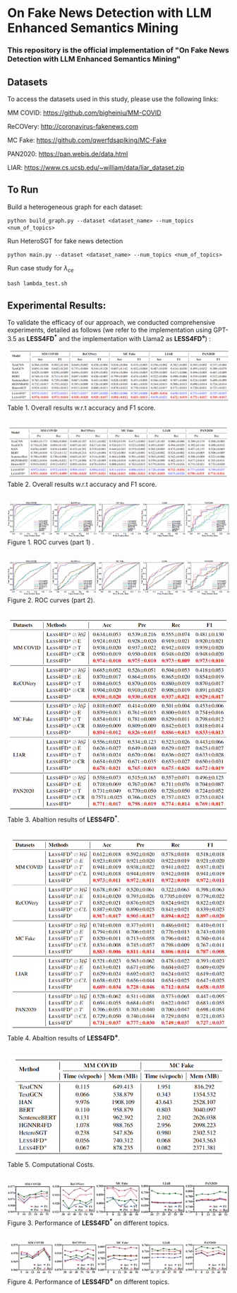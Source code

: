 # On Fake News Detection with LLM Enhanced Semantics Mining

### This repository is the official implementation of "On Fake News Detection with LLM Enhanced Semantics Mining" 

## Datasets

To access the datasets used in this study, please use the following links:

MM COVID: https://github.com/bigheiniu/MM-COVID

ReCOVery: http://coronavirus-fakenews.com

MC Fake: https://github.com/qwerfdsaplking/MC-Fake

PAN2020: https://pan.webis.de/data.html

LIAR: https://www.cs.ucsb.edu/~william/data/liar_dataset.zip

## To Run

Build a heterogeneous graph for each dataset:

```
python build_graph.py --dataset <dataset_name> --num_topics <num_of_topics>
```

Run HeteroSGT for fake news detection

```
python main.py --dataset <dataset_name> --num_topics <num_of_topics>
```

Run case study for $\lambda_{ce}$

```python
bash lambda_test.sh
```

## Experimental Results:
To validate the efficacy of our approach, we conducted comprehensive experiments, detailed as follows (we refer to the implementation using GPT-3.5 as __LESS4FD<sup>*</sup>__ and the implementation with Llama2 as __LESS4FD<sup>⋄</sup>__) :

![Overall Results_1](/figs/res_all_1.png "Overall results w.r.t accuracy and F1 score") <br>
Table 1. Overall results w.r.t accuracy and F1 score. <br> <br>

![Overall Results_2](/figs/res_all_2.png "Overall results w.r.t precision and recall") <br>
Table 2. Overall results w.r.t accuracy and F1 score.  <br> <br>

![Aucs_1](/figs/auc_1.png "ROC curves part 1") <br>
Figure 1. ROC curves (part 1) .  <br> <br>

![Topics_2](/figs/auc_2.png "ROC curves part 2") <br>
Figure 2. ROC curves (part 2).  <br> <br>

![Abaltion Results_1](/figs/ablation_1.png "Abaltion results of $LESS4FD*$") <br>
Table 3. Abaltion results of __LESS4FD<sup>*</sup>__.  <br> <br>

![Abaltion Results_2](/figs/ablation_2.png "Abaltion results of $LESS4FD^{\diamond}$") <br>
Table 4. Abaltion results of __LESS4FD<sup>⋄</sup>__.  <br> <br>

![Computational Costs](/figs/cost.png "Computational Costs") <br>
Table 5. Computational Costs.  <br> <br>

![Topics_1](/figs/topics_gpt.png "Performance on different topics of $LESS4FD$*") <br>
Figure 3. Performance of  __LESS4FD<sup>*</sup>__ on different topics.  <br> <br>

![Topics_2](/figs/topics_llama2.png "Performance on different topics of $LESS4FD^{\diamond}$") <br>
Figure 4. Performance of __LESS4FD<sup>⋄</sup>__ on different topics.  <br> <br>

